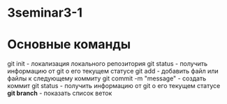 # 3seminar3-1
# Основные команды
git init - локализация локального репозитория
git status - получить информацию от git о его текущем статусе 
git add - добавить файл или файлы к следующему коммиту 
git commit -m "message" - создать коммит
git status - получить информацию от git о его текущем статусе 
**git branch** - показать список веток 
